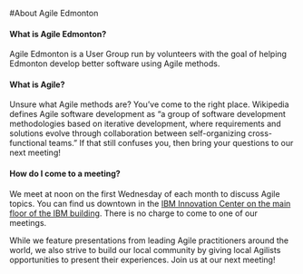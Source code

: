 #About Agile Edmonton

#### What is Agile Edmonton?
Agile Edmonton is a User Group run by volunteers with the goal of helping Edmonton develop better software using Agile methods.

#### What is Agile?
Unsure what Agile methods are? You’ve come to the right place. Wikipedia defines Agile software development as “a group of software development methodologies based on iterative development, where requirements and solutions evolve through collaboration between self-organizing cross-functional teams.” If that still confuses you, then bring your questions to our next meeting!

#### How do I come to a meeting?
We meet at noon on the first Wednesday of each month to discuss Agile topics.  You can find us downtown in the [IBM Innovation Center on the main floor of the IBM building](http://maps.google.ca/maps?hl=en&safe=off&q=10044-108th+Street,edmonton,ab&ie=UTF8&hq=&hnear=10044+108+St+NW,+Edmonton,+Division+No.+11,+Alberta+T5J+3S7&gl=ca&ei=cJ9ZTLmPKNntnQev7_mxCQ&ved=0CBUQ8gEwAA&t=h&z=16).  There is no charge to come to one of our meetings.

While we feature presentations from leading Agile practitioners around the world, we also strive to build our local community by giving local Agilists opportunities to present their experiences.  Join us at our next meeting!